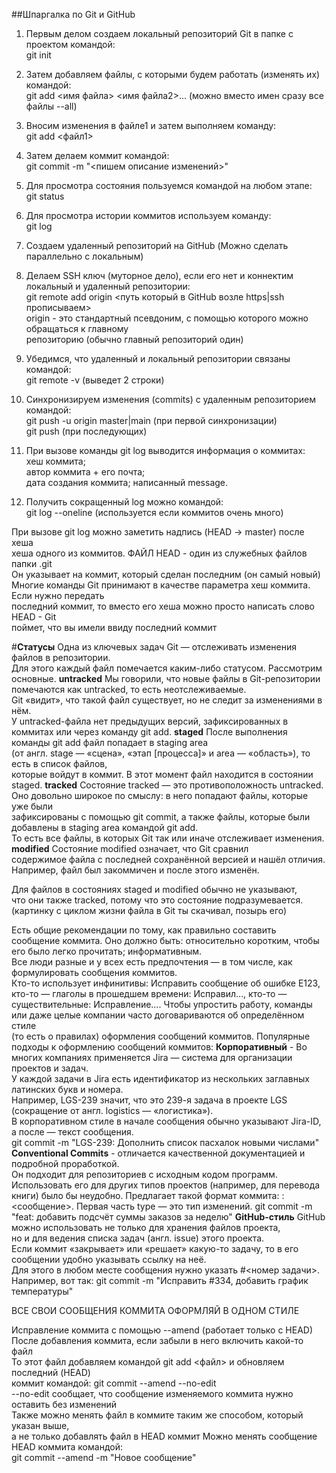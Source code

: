 ##Шпаргалка по Git и GitHub

1. Первым делом создаем локальный репозиторий Git в папке с проектом командой:  
git init

2. Затем добавляем файлы, с которыми будем работать (изменять их) командой:  
git add <имя файла> <имя файла2>... (можно вместо имен сразу все файлы --all)

3. Вносим изменения в файле1 и затем выполняем команду:  
git add <файл1>

4. Затем делаем коммит командой:  
git commit -m "<пишем описание изменений>"

5. Для просмотра состояния пользуемся командой на любом этапе:  
git status

6. Для просмотра истории коммитов используем команду:  
git log

7. Создаем удаленный репозиторий на GitHub (Можно сделать параллельно с локальным)

8. Делаем SSH ключ (муторное дело), если его нет и коннектим локальный и удаленный репозитории:  
git remote add origin <путь который в GitHub возле https|ssh прописываем>  
origin - это стандартный псевдоним, с помощью которого можно обращаться к главному  
репозиторию (обычно главный репозиторий один)

9. Убедимся, что удаленный и локальный репозитории связаны командой:  
git remote -v (выведет 2 строки)

10. Синхронизируем изменения (commits) с удаленным репозиторием командой:  
git push -u origin master|main (при первой синхронизации)  
git push (при последующих)

11. При вызове команды git log выводится информация о коммитах:  
хеш коммита;  
автор коммита + его почта;  
дата создания коммита;
написанный message.

12. Получить сокращенный log можно командой:  
git log --oneline (используется если коммитов очень много)

При вызове git log можно заметить надпись (HEAD -> master) после хеша  
хеша одного из коммитов. ФАЙЛ HEAD - один из служебных файлов папки .git  
Он указывает  на коммит, который сделан последним (он самый новый)  
Многие команды Git принимают в качестве параметра хеш коммита. Если нужно передать  
последний коммит, то вместо его хеша можно просто написать слово HEAD - Git  
поймет, что вы имели ввиду последний коммит 

#**Статусы**
Одна из ключевых задач Git — отслеживать изменения файлов в репозитории.  
Для этого каждый файл помечается каким-либо статусом. Рассмотрим основные.
**untracked** Мы говорили, что новые файлы в Git-репозитории помечаются как untracked, то есть неотслеживаемые.  
Git «видит», что такой файл существует, но не следит за изменениями в нём.  
У untracked-файла нет предыдущих версий, зафиксированных в коммитах или через команду git add.
**staged** После выполнения команды git add файл попадает в staging area  
(от англ. stage — «сцена», «этап [процесса]» и area — «область»), то есть в список файлов,  
которые войдут в коммит. В этот момент файл находится в состоянии staged.
**tracked** Состояние tracked — это противоположность untracked.  
Оно довольно широкое по смыслу: в него попадают файлы, которые уже были  
зафиксированы с помощью git commit, а также файлы, которые были добавлены в staging area командой git add.  
То есть все файлы, в которых Git так или иначе отслеживает изменения.
**modified** Состояние modified означает, что Git сравнил  
содержимое файла с последней сохранённой версией и нашёл отличия.  
Например, файл был закоммичен и после этого изменён.

Для файлов в состояниях staged и modified обычно не указывают,  
что они также tracked, потому что это состояние подразумевается.
(картинку с циклом жизни файла в Git ты скачивал, позырь его)

Есть общие рекомендации по тому, как правильно составить сообщение коммита. 
Оно должно быть: относительно коротким, чтобы его было легко прочитать; информативным.  
Все люди разные и у всех есть предпочтения — в том числе, как формулировать сообщения коммитов.  
Кто-то использует инфинитивы: Исправить сообщение об ошибке E123,  
кто-то — глаголы в прошедшем времени: Исправил…, кто-то — существительные: Исправление….
Чтобы упростить работу, команды или даже целые компании часто договариваются об определённом стиле  
(то есть о правилах) оформления сообщений коммитов.
Популярные подходы к оформлению сообщений коммитов:
**Корпоративный** - Во многих компаниях применяется Jira — система для организации проектов и задач.  
У каждой задачи в Jira есть идентификатор из нескольких заглавных латинских букв и номера.  
Например, LGS-239 значит, что это 
239-я задача в проекте LGS (сокращение от англ. logistics — «логистика»).  
В корпоративном стиле в начале сообщения обычно указывают Jira-ID, а после — текст сообщения.  
git commit -m "LGS-239: Дополнить список пасхалок новыми числами"  
**Conventional Commits** - отличается качественной документацией и подробной проработкой.  
Он подходит для репозиториев с исходным кодом программ.  
Использовать его для других типов проектов (например, для перевода книги) было бы неудобно.
Предлагает такой формат коммита: <type>: <сообщение>. Первая часть type — это тип изменений.
git commit -m "feat: добавить подсчёт суммы заказов за неделю"
**GitHub-стиль** GitHub можно использовать не только для хранения файлов проекта,  
но и для ведения списка задач (англ. issue) этого проекта.  
Если коммит «закрывает» или «решает» какую-то задачу, то в его сообщении удобно указывать ссылку на неё.  
Для этого в любом месте сообщения нужно указать #<номер задачи>.  
Например, вот так: git commit -m "Исправить #334, добавить график температуры" 

ВСЕ СВОИ СООБЩЕНИЯ КОММИТА ОФОРМЛЯЙ В ОДНОМ СТИЛЕ

Исправление коммита с помощью --amend (работает только с HEAD)  
После добавления коммита, если забыли в него включить какой-то файл  
То этот файл добавляем командой git add <файл> и обновляем последний (HEAD)  
коммит командой: git commit --amend --no-edit  
--no-edit сообщает, что сообщение изменяемого коммита нужно оставить без изменений  
Также можно менять файл в коммите таким же способом, который указан выше,  
а не только добавлять файл в HEAD коммит
Можно менять сообщение HEAD коммита командой:  
git commit --amend -m "Новое сообщение"